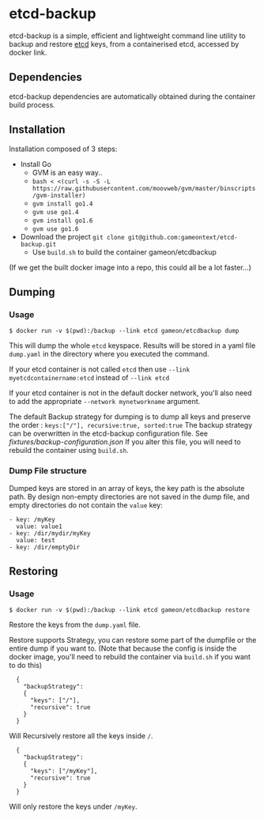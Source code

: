 # etcd-backup

etcd-backup is a simple, efficient and lightweight command line utility to backup and restore [etcd](https://github.com/coreos/etcd) keys, from a containerised etcd, accessed by docker link.

## Dependencies

etcd-backup dependencies are automatically obtained during the container build process.

## Installation

  Installation composed of 3 steps:

* Install Go
  * GVM is an easy way..
  * `bash < <(curl -s -S -L https://raw.githubusercontent.com/moovweb/gvm/master/binscripts/gvm-installer)`
  * `gvm install go1.4`
  * `gvm use go1.4`
  * `gvm install go1.6`
  * `gvm use go1.6`
* Download the project `git clone git@github.com:gameontext/etcd-backup.git`
  * Use `build.sh` to build the container gameon/etcdbackup


(If we get the built docker image into a repo, this could all be a lot faster...)

## Dumping

### Usage

    $ docker run -v $(pwd):/backup --link etcd gameon/etcdbackup dump

This will dump the whole `etcd` keyspace. Results will be stored in a yaml file `dump.yaml`
in the directory where you executed the command.

If your etcd container is not called `etcd` then use `--link myetcdcontainername:etcd` instead of `--link etcd`

If your etcd container is not in the default docker network, you'll also need to add the appropriate `--network mynetworkname` argument.

The default Backup strategy for dumping is to dump all keys and preserve the order : `keys:["/"], recursive:true, sorted:true`
The backup strategy can be overwritten in the etcd-backup configuration file. See _fixtures/backup-configuration.json_ If you alter
this file, you will need to rebuild the container using `build.sh`.

### Dump File structure

Dumped keys are stored in an array of keys, the key path is the absolute path. By design non-empty directories are not saved in the dump file, and empty directories do not contain the `value` key:

```
- key: /myKey
  value: value1
- key: /dir/mydir/myKey
  value: test
- key: /dir/emptyDir
```  

## Restoring

### Usage

    $ docker run -v $(pwd):/backup --link etcd gameon/etcdbackup restore

Restore the keys from the `dump.yaml` file.

Restore supports Strategy, you can restore some part of the dumpfile or the entire dump if you want to. (Note that because the config is inside the docker image, you'll need to rebuild the container via `build.sh` if you want to do this)
```
  {
    "backupStrategy":
    {
      "keys": ["/"],
      "recursive": true
    }
  }
```
Will Recursively restore all the keys inside `/`.
```
  {
    "backupStrategy":
    {
      "keys": ["/myKey"],
      "recursive": true
    }
  }
```
Will only restore the keys under `/myKey`.

